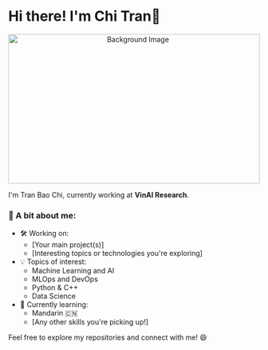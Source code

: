 # Hi there! I'm Chi Tran👋

<!-- Background Image -->
<p align="center">
  <img src="[https://i.redd.it/o1ecp52lw4e71.png](https://backiee.com/static/wallpapers/560x315/318448.jpg)" alt="Background Image" style="width:100%; height:300px; object-fit:cover;">
</p>

I'm Tran Bao Chi, currently working at **VinAI Research**.

### 🌟 A bit about me:
- 🛠 Working on:
  - [Your main project(s)]
  - [Interesting topics or technologies you're exploring]
- 💡 Topics of interest:
  - Machine Learning and AI
  - MLOps and DevOps
  - Python & C++
  - Data Science
- 🌱 Currently learning:
  - Mandarin 🇨🇳
  - [Any other skills you're picking up!]

Feel free to explore my repositories and connect with me! 😄
